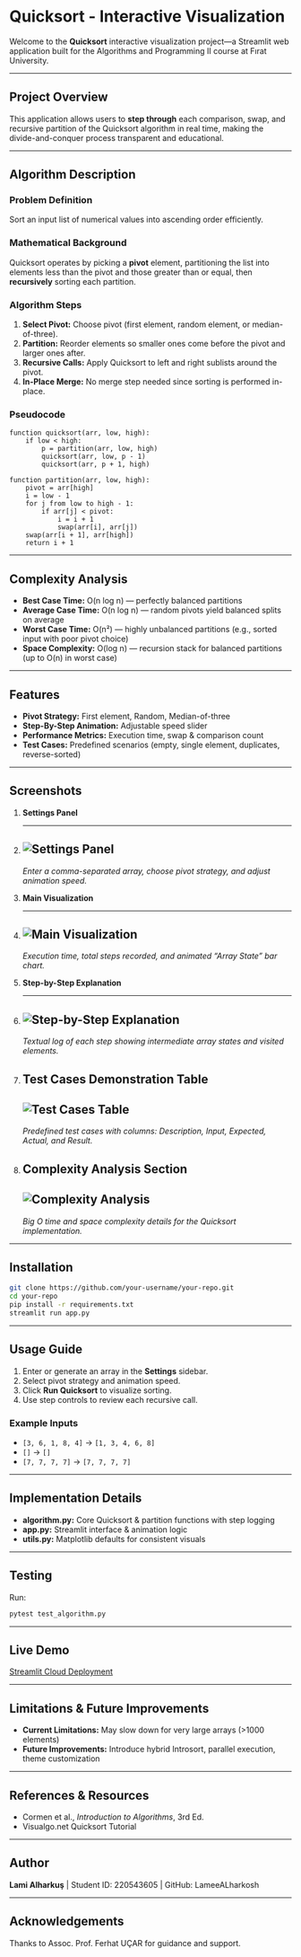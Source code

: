 # Quicksort - Interactive Visualization

Welcome to the **Quicksort** interactive visualization project—a Streamlit web application built for the Algorithms and Programming II course at Fırat University.

---

## Project Overview

This application allows users to **step through** each comparison, swap, and recursive partition of the Quicksort algorithm in real time, making the divide-and-conquer process transparent and educational.

---

## Algorithm Description

### Problem Definition

Sort an input list of numerical values into ascending order efficiently.

### Mathematical Background

Quicksort operates by picking a **pivot** element, partitioning the list into elements less than the pivot and those greater than or equal, then **recursively** sorting each partition.

### Algorithm Steps

1. **Select Pivot:** Choose pivot (first element, random element, or median-of-three).
2. **Partition:** Reorder elements so smaller ones come before the pivot and larger ones after.
3. **Recursive Calls:** Apply Quicksort to left and right sublists around the pivot.
4. **In-Place Merge:** No merge step needed since sorting is performed in-place.

### Pseudocode

```plaintext
function quicksort(arr, low, high):
    if low < high:
        p = partition(arr, low, high)
        quicksort(arr, low, p - 1)
        quicksort(arr, p + 1, high)

function partition(arr, low, high):
    pivot = arr[high]
    i = low - 1
    for j from low to high - 1:
        if arr[j] < pivot:
            i = i + 1
            swap(arr[i], arr[j])
    swap(arr[i + 1], arr[high])
    return i + 1
```

---

## Complexity Analysis

* **Best Case Time:** O(n log n) — perfectly balanced partitions
* **Average Case Time:** O(n log n) — random pivots yield balanced splits on average
* **Worst Case Time:** O(n²) — highly unbalanced partitions (e.g., sorted input with poor pivot choice)
* **Space Complexity:** O(log n) — recursion stack for balanced partitions (up to O(n) in worst case)

---

## Features

* **Pivot Strategy:** First element, Random, Median-of-three
* **Step-By-Step Animation:** Adjustable speed slider
* **Performance Metrics:** Execution time, swap & comparison count
* **Test Cases:** Predefined scenarios (empty, single element, duplicates, reverse-sorted)

---

## Screenshots

1. **Settings Panel**
2. ---
   ![Settings Panel](./images/settings_panel.png)
   ---
   *Enter a comma-separated array, choose pivot strategy, and adjust animation speed.*

4. **Main Visualization**
5. ---
   ![Main Visualization](./images/main_visualization.png)
   ---
   *Execution time, total steps recorded, and animated “Array State” bar chart.*

6. **Step-by-Step Explanation**
7. ---
   ![Step-by-Step Explanation](./images/animated_steps.png)
   ---
   *Textual log of each step showing intermediate array states and visited elements.*
   
8. **Test Cases Demonstration Table**
   ---
   ![Test Cases Table](./images/test_cases_table.png)
   ---
   *Predefined test cases with columns: Description, Input, Expected, Actual, and Result.*

9. **Complexity Analysis Section**
   ---
   ![Complexity Analysis](./images/complexity_analysis.png)
   ---
   *Big O time and space complexity details for the Quicksort implementation.*

---

## Installation

```bash
git clone https://github.com/your-username/your-repo.git
cd your-repo
pip install -r requirements.txt
streamlit run app.py
```

---

## Usage Guide

1. Enter or generate an array in the **Settings** sidebar.
2. Select pivot strategy and animation speed.
3. Click **Run Quicksort** to visualize sorting.
4. Use step controls to review each recursive call.

### Example Inputs

* `[3, 6, 1, 8, 4]` → `[1, 3, 4, 6, 8]`
* `[]` → `[]`
* `[7, 7, 7, 7]` → `[7, 7, 7, 7]`

---

## Implementation Details

* **algorithm.py:** Core Quicksort & partition functions with step logging
* **app.py:** Streamlit interface & animation logic
* **utils.py:** Matplotlib defaults for consistent visuals

---

## Testing

Run:

```bash
pytest test_algorithm.py
```

---

## Live Demo

[Streamlit Cloud Deployment](https://share.streamlit.io/your-username/your-repo)

---

## Limitations & Future Improvements

* **Current Limitations:** May slow down for very large arrays (>1000 elements)
* **Future Improvements:** Introduce hybrid Introsort, parallel execution, theme customization

---

## References & Resources

* Cormen et al., *Introduction to Algorithms*, 3rd Ed.
* Visualgo.net Quicksort Tutorial

---

## Author

**Lami Alharkuş** | Student ID: 220543605 | GitHub: LameeALharkosh

---

## Acknowledgements

Thanks to Assoc. Prof. Ferhat UÇAR for guidance and support.
